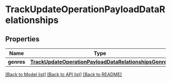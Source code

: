# TrackUpdateOperationPayloadDataRelationships

## Properties
Name | Type | Description | Notes
------------ | ------------- | ------------- | -------------
**genres** | [**TrackUpdateOperationPayloadDataRelationshipsGenres**](TrackUpdateOperationPayloadDataRelationshipsGenres.md) |  | [optional] 

[[Back to Model list]](../README.md#documentation-for-models) [[Back to API list]](../README.md#documentation-for-api-endpoints) [[Back to README]](../README.md)


